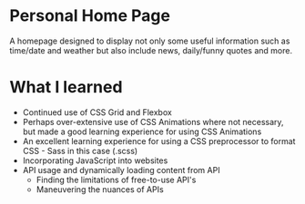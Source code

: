 # Personal Home Page

A homepage designed to display not only some useful information such as time/date and weather but also include news, daily/funny quotes and more.

# What I learned

- Continued use of CSS Grid and Flexbox
- Perhaps over-extensive use of CSS Animations where not necessary, but made a good learning experience for using CSS Animations
- An excellent learning experience for using a CSS preprocessor to format CSS - Sass in this case (.scss)
- Incorporating JavaScript into websites
- API usage and dynamically loading content from API
  - Finding the limitations of free-to-use API's
  - Maneuvering the nuances of APIs

